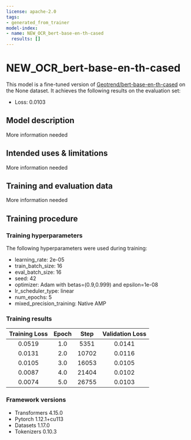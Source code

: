 ```yaml
---
license: apache-2.0
tags:
- generated_from_trainer
model-index:
- name: NEW_OCR_bert-base-en-th-cased
  results: []
---
```


<!-- This model card has been generated automatically according to the information the Trainer had access to. You
should probably proofread and complete it, then remove this comment. -->

# NEW_OCR_bert-base-en-th-cased

This model is a fine-tuned version of [Geotrend/bert-base-en-th-cased](https://huggingface.co/Geotrend/bert-base-en-th-cased) on the None dataset.
It achieves the following results on the evaluation set:
- Loss: 0.0103

## Model description

More information needed

## Intended uses & limitations

More information needed

## Training and evaluation data

More information needed

## Training procedure

### Training hyperparameters

The following hyperparameters were used during training:
- learning_rate: 2e-05
- train_batch_size: 16
- eval_batch_size: 16
- seed: 42
- optimizer: Adam with betas=(0.9,0.999) and epsilon=1e-08
- lr_scheduler_type: linear
- num_epochs: 5
- mixed_precision_training: Native AMP

### Training results

| Training Loss | Epoch | Step  | Validation Loss |
|:-------------:|:-----:|:-----:|:---------------:|
| 0.0519        | 1.0   | 5351  | 0.0141          |
| 0.0131        | 2.0   | 10702 | 0.0116          |
| 0.0105        | 3.0   | 16053 | 0.0105          |
| 0.0087        | 4.0   | 21404 | 0.0102          |
| 0.0074        | 5.0   | 26755 | 0.0103          |


### Framework versions

- Transformers 4.15.0
- Pytorch 1.12.1+cu113
- Datasets 1.17.0
- Tokenizers 0.10.3
